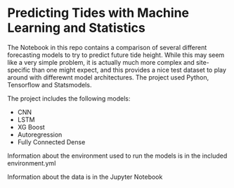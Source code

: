 # Predicting Tides with Machine Learning and Statistics

The Notebook in this repo contains a comparison of several different forecasting models to try to predict future tide height.
While this may seem like a very simple problem, it is actually much more complex and site-specific than one might expect, and
this provides a nice test dataset to play around with differewnt model architectures. The project used Python, Tensorflow and Statsmodels.

The project includes the following models:
- CNN
- LSTM
- XG Boost
- Autoregression
- Fully Connected Dense

Information about the environment used to run the models is in the included environment.yml

Information about the data is in the Jupyter Notebook


